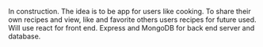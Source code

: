 In construction. The idea is to be app for users like cooking. To share their own recipes and view, like and favorite others users recipes for future used. Will use react for front end. Express and MongoDB for back end server and database.
